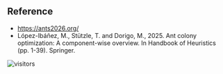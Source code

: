 #

## Reference

* https://ants2026.org/
* López-Ibáñez, M., Stützle, T. and Dorigo, M., 2025.
  Ant colony optimization: A component-wise overview.
  In Handbook of Heuristics (pp. 1-39). Springer.

![visitors](https://visitor-badge.laobi.icu/badge?page_id=Evolutionary-Intelligence.SIAMP)
